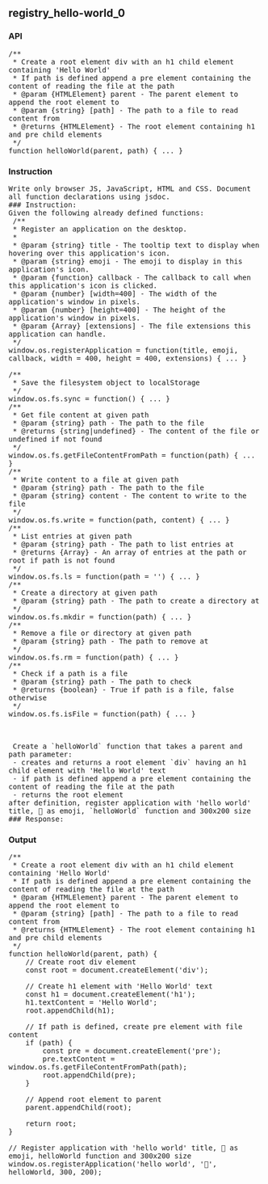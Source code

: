 ## registry_hello-world_0
### API
<pre style='text-wrap: wrap'>/**
 * Create a root element div with an h1 child element containing 'Hello World'
 * If path is defined append a pre element containing the content of reading the file at the path
 * @param {HTMLElement} parent - The parent element to append the root element to
 * @param {string} [path] - The path to a file to read content from
 * @returns {HTMLElement} - The root element containing h1 and pre child elements
 */
function helloWorld(parent, path) { ... }
</pre>
### Instruction
<pre style='text-wrap: wrap'>Write only browser JS, JavaScript, HTML and CSS. Document all function declarations using jsdoc.
### Instruction:
Given the following already defined functions:
 /**
 * Register an application on the desktop.
 * 
 * @param {string} title - The tooltip text to display when hovering over this application's icon.
 * @param {string} emoji - The emoji to display in this application's icon.
 * @param {function} callback - The callback to call when this application's icon is clicked.
 * @param {number} [width=400] - The width of the application's window in pixels.
 * @param {number} [height=400] - The height of the application's window in pixels.
 * @param {Array<string>} [extensions] - The file extensions this application can handle.
 */
window.os.registerApplication = function(title, emoji, callback, width = 400, height = 400, extensions) { ... }

/**
 * Save the filesystem object to localStorage
 */
window.os.fs.sync = function() { ... }
/**
 * Get file content at given path
 * @param {string} path - The path to the file
 * @returns {string|undefined} - The content of the file or undefined if not found
 */
window.os.fs.getFileContentFromPath = function(path) { ... }
/**
 * Write content to a file at given path
 * @param {string} path - The path to the file
 * @param {string} content - The content to write to the file
 */
window.os.fs.write = function(path, content) { ... }
/**
 * List entries at given path
 * @param {string} path - The path to list entries at
 * @returns {Array} - An array of entries at the path or root if path is not found
 */
window.os.fs.ls = function(path = '') { ... }
/**
 * Create a directory at given path
 * @param {string} path - The path to create a directory at
 */
window.os.fs.mkdir = function(path) { ... }
/**
 * Remove a file or directory at given path
 * @param {string} path - The path to remove at
 */
window.os.fs.rm = function(path) { ... }
/**
 * Check if a path is a file
 * @param {string} path - The path to check
 * @returns {boolean} - True if path is a file, false otherwise
 */
window.os.fs.isFile = function(path) { ... }



 Create a `helloWorld` function that takes a parent and path parameter:
 - creates and returns a root element `div` having an h1 child element with 'Hello World' text
 - if path is defined append a pre element containing the content of reading the file at the path
 - returns the root element
after definition, register application with 'hello world' title, 👋 as emoji, `helloWorld` function and 300x200 size 
### Response:
</pre>
### Output
<pre style='text-wrap: wrap'>/**
 * Create a root element div with an h1 child element containing 'Hello World'
 * If path is defined append a pre element containing the content of reading the file at the path
 * @param {HTMLElement} parent - The parent element to append the root element to
 * @param {string} [path] - The path to a file to read content from
 * @returns {HTMLElement} - The root element containing h1 and pre child elements
 */
function helloWorld(parent, path) {
    // Create root div element
    const root = document.createElement('div');
    
    // Create h1 element with 'Hello World' text
    const h1 = document.createElement('h1');
    h1.textContent = 'Hello World';
    root.appendChild(h1);
    
    // If path is defined, create pre element with file content
    if (path) {
        const pre = document.createElement('pre');
        pre.textContent = window.os.fs.getFileContentFromPath(path);
        root.appendChild(pre);
    }
    
    // Append root element to parent
    parent.appendChild(root);
    
    return root;
}

// Register application with 'hello world' title, 👋 as emoji, helloWorld function and 300x200 size
window.os.registerApplication('hello world', '👋', helloWorld, 300, 200);

</pre>
